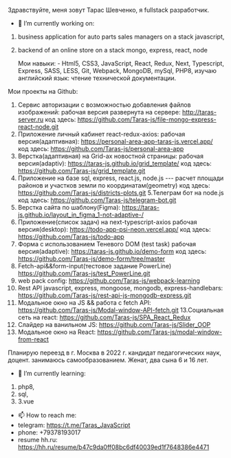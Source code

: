 Здравствуйте, меня зовут Тарас Шевченко, я fullstack разработчик.

- 🔭 I’m currently working on: 
1. business application for auto parts sales managers on a stack javascript,
2. backend of an online store on a stack mongo, express, react, node

   Мои навыки: - Html5, CSS3, JavaScript, React, Redux,
Next, Typescript, Express, SASS, LESS, Git, Webpack, MongoDB, mySql, PHP8, изучаю английский язык:  чтение технической документации.

Мои проекты на Github:
1. Сервис авторизации с возможностью добавления файлов изображений:
   рабочая версия развернута на  сервере: http://taras-server.ru
   код здесь: https://github.com/Taras-js/file-mongo-express-react-node.git
2. Приложение личный кабинет react-redux-axios:
   рабочая версия(адаптивная): https://personal-area-app-taras-js.vercel.app/
   код здесь: https://github.com/Taras-js/personal-area-app
3. Верстка(адаптивная) на Grid-ах новостной страницы: рабочая версия(adaptiv): https://taras-js.github.io/grid_template/
   код здесь:  https://github.com/Taras-js/grid_template.git
4. Приложение на базе sql, express, react.js, node.js --- расчет площади районов и участков земли по координатам(geometry) код здесь: https://github.com/Taras-js/districts-plots.git
   5.Телеграм  бот на node.js
   код здесь: https://github.com/Taras-js/telegram-bot.git
6. Верстка сайта по шаблону(Figma):
   https://taras-js.github.io/layout_in_figma_1-not-adaptive-/
7.  Приложение(список задач) на next-typescript-axios
    рабочая версия(desktop):  https://todo-app-psi-neon.vercel.app/
    код здесь:  https://github.com/Taras-js/todo-app
8. Форма с использованием Теневого DOM (test task)
   рабочая версия(adaptive):    https://taras-js.github.io/demo-form код здесь:   https://github.com/Taras-js/demo-form/tree/master
9. Fetch-api&&form-input(тестовое задание PowerLine)
   https://github.com/Taras-js/test_PowerLine.git
10. web pack config: https://github.com/Taras-js/webpack-learning
11. Rest API javascript, express, mongoose, mongodb, express-handlebars:
    https://github.com/Taras-js/rest-api-js-mongodb-express.git
12.  Модальное окно на JS && работа с fetch API: https://github.com/Taras-js/Modal-window-API-fetch.git
13.Социальная сеть на react: https://github.com/Taras-js/SPA_React_Redux
14.  Слайдeр на ванильном JS: https://github.com/Taras-js/Slider_OOP
15.  Модальное окно на React: https://github.com/Taras-js/modal-window-from-react

Планирую переезд в г. Москва в 2022 г.
кандидат педагогических наук, доцент.
занимаюсь самообразованием.
Женат, два сына 6 и 16 лет.
- 🌱 I’m currently learning:
1. php8,
2. sql,
3. 3.vue

- 📫 How to reach me: 
- telegram: https://t.me/Taras_JavaScript
- phone: +79378193017
- resume hh.ru: https://hh.ru/resume/b47c9da0ff08bc6df40039ed1f7648386e4471


